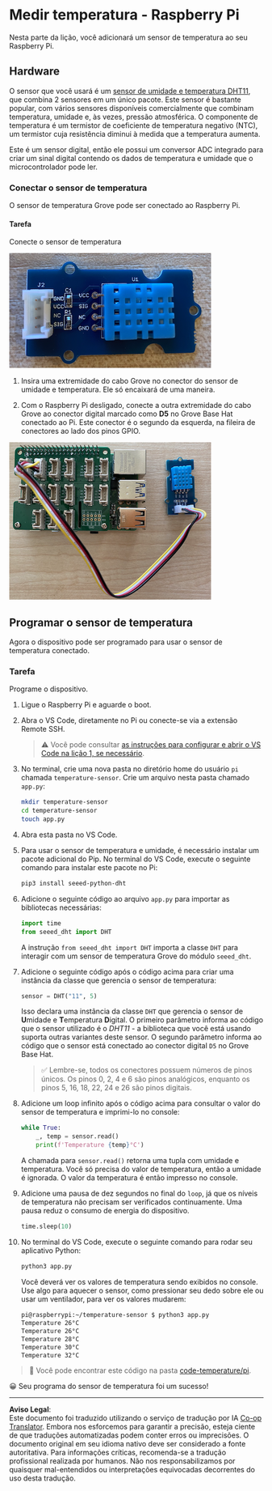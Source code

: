 <!--
CO_OP_TRANSLATOR_METADATA:
{
  "original_hash": "7678f7c67b97ee52d5727496dcd7d346",
  "translation_date": "2025-08-28T04:09:25+00:00",
  "source_file": "2-farm/lessons/1-predict-plant-growth/pi-temp.md",
  "language_code": "br"
}
-->
# Medir temperatura - Raspberry Pi

Nesta parte da lição, você adicionará um sensor de temperatura ao seu Raspberry Pi.

## Hardware

O sensor que você usará é um [sensor de umidade e temperatura DHT11](https://www.seeedstudio.com/Grove-Temperature-Humidity-Sensor-DHT11.html), que combina 2 sensores em um único pacote. Este sensor é bastante popular, com vários sensores disponíveis comercialmente que combinam temperatura, umidade e, às vezes, pressão atmosférica. O componente de temperatura é um termistor de coeficiente de temperatura negativo (NTC), um termistor cuja resistência diminui à medida que a temperatura aumenta.

Este é um sensor digital, então ele possui um conversor ADC integrado para criar um sinal digital contendo os dados de temperatura e umidade que o microcontrolador pode ler.

### Conectar o sensor de temperatura

O sensor de temperatura Grove pode ser conectado ao Raspberry Pi.

#### Tarefa

Conecte o sensor de temperatura

![Um sensor de temperatura Grove](../../../../../translated_images/grove-dht11.07f8eafceee170043efbb53e1d15722bd4e00fbaa9ff74290b57e9f66eb82c17.br.png)

1. Insira uma extremidade do cabo Grove no conector do sensor de umidade e temperatura. Ele só encaixará de uma maneira.

1. Com o Raspberry Pi desligado, conecte a outra extremidade do cabo Grove ao conector digital marcado como **D5** no Grove Base Hat conectado ao Pi. Este conector é o segundo da esquerda, na fileira de conectores ao lado dos pinos GPIO.

![O sensor de temperatura Grove conectado ao conector A0](../../../../../translated_images/pi-temperature-sensor.3ff82fff672c8e565ef25a39d26d111de006b825a7e0867227ef4e7fbff8553c.br.png)

## Programar o sensor de temperatura

Agora o dispositivo pode ser programado para usar o sensor de temperatura conectado.

### Tarefa

Programe o dispositivo.

1. Ligue o Raspberry Pi e aguarde o boot.

1. Abra o VS Code, diretamente no Pi ou conecte-se via a extensão Remote SSH.

    > ⚠️ Você pode consultar [as instruções para configurar e abrir o VS Code na lição 1, se necessário](../../../1-getting-started/lessons/1-introduction-to-iot/pi.md).

1. No terminal, crie uma nova pasta no diretório home do usuário `pi` chamada `temperature-sensor`. Crie um arquivo nesta pasta chamado `app.py`:

    ```sh
    mkdir temperature-sensor
    cd temperature-sensor
    touch app.py
    ```

1. Abra esta pasta no VS Code.

1. Para usar o sensor de temperatura e umidade, é necessário instalar um pacote adicional do Pip. No terminal do VS Code, execute o seguinte comando para instalar este pacote no Pi:

    ```sh
    pip3 install seeed-python-dht
    ```

1. Adicione o seguinte código ao arquivo `app.py` para importar as bibliotecas necessárias:

    ```python
    import time
    from seeed_dht import DHT
    ```

    A instrução `from seeed_dht import DHT` importa a classe `DHT` para interagir com um sensor de temperatura Grove do módulo `seeed_dht`.

1. Adicione o seguinte código após o código acima para criar uma instância da classe que gerencia o sensor de temperatura:

    ```python
    sensor = DHT("11", 5)
    ```

    Isso declara uma instância da classe `DHT` que gerencia o sensor de **U**midade e **T**emperatura **D**igital. O primeiro parâmetro informa ao código que o sensor utilizado é o *DHT11* - a biblioteca que você está usando suporta outras variantes deste sensor. O segundo parâmetro informa ao código que o sensor está conectado ao conector digital `D5` no Grove Base Hat.

    > ✅ Lembre-se, todos os conectores possuem números de pinos únicos. Os pinos 0, 2, 4 e 6 são pinos analógicos, enquanto os pinos 5, 16, 18, 22, 24 e 26 são pinos digitais.

1. Adicione um loop infinito após o código acima para consultar o valor do sensor de temperatura e imprimi-lo no console:

    ```python
    while True:
        _, temp = sensor.read()
        print(f'Temperature {temp}°C')
    ```

    A chamada para `sensor.read()` retorna uma tupla com umidade e temperatura. Você só precisa do valor de temperatura, então a umidade é ignorada. O valor da temperatura é então impresso no console.

1. Adicione uma pausa de dez segundos no final do `loop`, já que os níveis de temperatura não precisam ser verificados continuamente. Uma pausa reduz o consumo de energia do dispositivo.

    ```python
    time.sleep(10)
    ```

1. No terminal do VS Code, execute o seguinte comando para rodar seu aplicativo Python:

    ```sh
    python3 app.py
    ```

    Você deverá ver os valores de temperatura sendo exibidos no console. Use algo para aquecer o sensor, como pressionar seu dedo sobre ele ou usar um ventilador, para ver os valores mudarem:

    ```output
    pi@raspberrypi:~/temperature-sensor $ python3 app.py 
    Temperature 26°C
    Temperature 26°C
    Temperature 28°C
    Temperature 30°C
    Temperature 32°C
    ```

> 💁 Você pode encontrar este código na pasta [code-temperature/pi](../../../../../2-farm/lessons/1-predict-plant-growth/code-temperature/pi).

😀 Seu programa do sensor de temperatura foi um sucesso!

---

**Aviso Legal**:  
Este documento foi traduzido utilizando o serviço de tradução por IA [Co-op Translator](https://github.com/Azure/co-op-translator). Embora nos esforcemos para garantir a precisão, esteja ciente de que traduções automatizadas podem conter erros ou imprecisões. O documento original em seu idioma nativo deve ser considerado a fonte autoritativa. Para informações críticas, recomenda-se a tradução profissional realizada por humanos. Não nos responsabilizamos por quaisquer mal-entendidos ou interpretações equivocadas decorrentes do uso desta tradução.